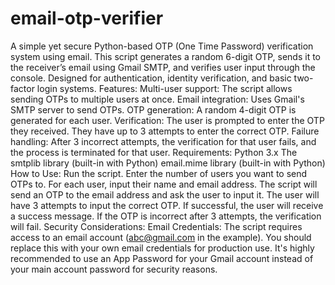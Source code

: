 # email-otp-verifier
A simple yet secure Python-based OTP (One Time Password) verification system using email. This script generates a random 6-digit OTP, sends it to the receiver’s email using Gmail SMTP, and verifies user input through the console. Designed for authentication, identity verification, and basic two-factor login systems.
Features:
Multi-user support: The script allows sending OTPs to multiple users at once.
Email integration: Uses Gmail's SMTP server to send OTPs.
OTP generation: A random 4-digit OTP is generated for each user.
Verification: The user is prompted to enter the OTP they received. They have up to 3 attempts to enter the correct OTP.
Failure handling: After 3 incorrect attempts, the verification for that user fails, and the process is terminated for that user.
Requirements:
Python 3.x
The smtplib library (built-in with Python)
email.mime library (built-in with Python)
How to Use:
Run the script.
Enter the number of users you want to send OTPs to.
For each user, input their name and email address.
The script will send an OTP to the email address and ask the user to input it.
The user will have 3 attempts to input the correct OTP. If successful, the user will receive a success message. If the OTP is incorrect after 3 attempts, the verification will fail.
Security Considerations:
Email Credentials: The script requires access to an email account (abc@gmail.com in the example). You should replace this with your own email credentials for production use. It's highly recommended to use an App Password for your Gmail account instead of your main account password for security reasons.
